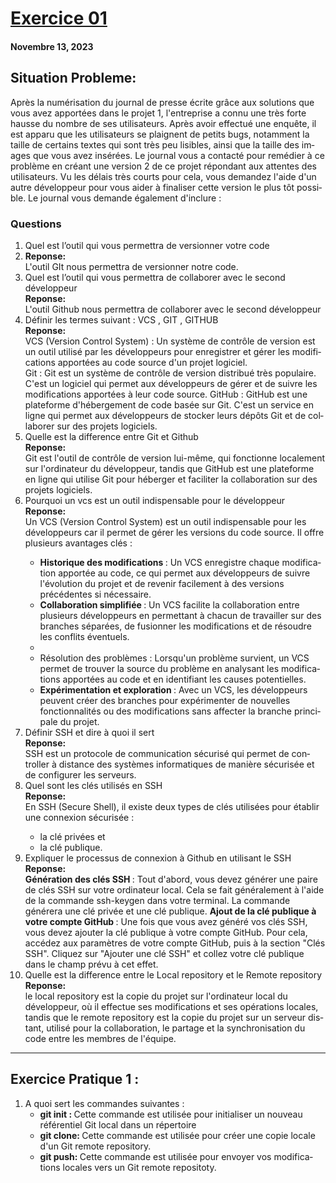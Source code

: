 <!DOCTYPE html>
<hmtl lang="en">
<head>
</head>

<body>
    <h1><u> Exercice 01 </u></h1>
    <h4> Novembre 13, 2023 </h4>
    <h2> Situation Probleme: </h2>
    <p> Après la numérisation du journal de presse écrite grâce aux solutions que vous avez apportées
dans le projet 1, l'entreprise a connu une très forte hausse du nombre de ses utilisateurs. Après
avoir effectué une enquête, il est apparu que les utilisateurs se plaignent de petits bugs,
notamment la taille de certains textes qui sont très peu lisibles, ainsi que la taille des images
que vous avez insérées. Le journal vous a contacté pour remédier à ce problème en créant une
version 2 de ce projet répondant aux attentes des utilisateurs. Vu les délais très courts pour
cela, vous demandez l'aide d'un autre développeur pour vous aider à finaliser cette version le
plus tôt possible. Le journal vous demande également d'inclure : </p>

<h3> Questions </h3>
    <ol>
       <li> Quel est l’outil qui vous permettra de versionner votre code <li>
        <b> Reponse:</b> </br>
        L'outil GIt nous permettra de versionner notre code.
        <li> Quel est l’outil qui vous permettra de collaborer avec le second développeur </li>
        <b> Reponse:</b> </br>
        L'outil Github nous permettra de collaborer avec le second développeur
        <li> Définir les termes suivant : VCS , GIT , GITHUB </li>
        <b> Reponse:</b> </br>
        VCS (Version Control System) : Un système de contrôle de version est un outil utilisé par les développeurs pour enregistrer et gérer les modifications apportées au code source d'un projet logiciel. <br>
        Git : Git est un système de contrôle de version distribué très populaire. C'est un logiciel qui permet aux développeurs de gérer et de suivre les modifications apportées à leur code source. 
        GitHub : GitHub est une plateforme d'hébergement de code basée sur Git. C'est un service en ligne qui permet aux développeurs de stocker leurs dépôts Git et de collaborer sur des projets logiciels.
        <li> Quelle est la difference entre Git et Github </li> 
        <b> Reponse:</b> </br>
        Git est l'outil de contrôle de version lui-même, qui fonctionne localement sur l'ordinateur du développeur, tandis que GitHub est une plateforme en ligne qui utilise Git pour héberger et faciliter la collaboration sur des projets logiciels.
        <li> Pourquoi un vcs est un outil indispensable pour le développeur </li>
        <b> Reponse:</b> </br>
         Un VCS (Version Control System) est un outil indispensable pour les développeurs car il permet de gérer les versions du code source. Il offre plusieurs avantages clés :
       <ul>
       <li> <b>Historique des modifications </b>: Un VCS enregistre chaque modification apportée au code, ce qui permet aux développeurs de suivre l'évolution du projet et de revenir facilement à des versions précédentes si nécessaire. </li>
       <li> <b>Collaboration simplifiée </b>: Un VCS facilite la collaboration entre plusieurs développeurs en permettant à chacun de travailler sur des branches séparées, de fusionner les modifications et de résoudre les conflits éventuels. <li>
       <li></b> Résolution des problèmes </b>: Lorsqu'un problème survient, un VCS permet de trouver la source du problème en analysant les modifications apportées au code et en identifiant les causes potentielles. </li>
       <li> <b>Expérimentation et exploration </b>: Avec un VCS, les développeurs peuvent créer des branches pour expérimenter de nouvelles fonctionnalités ou des modifications sans affecter la branche principale du projet. </li>
       </ul>
       <li> Définir SSH et dire à quoi il sert </li>
       <b> Reponse:</b> </br>
        SSH est un protocole de communication sécurisé qui permet de controller à distance des systèmes informatiques de manière sécurisée et de configurer les serveurs.
       <li> Quel sont les clés utilisés en SSH  </li>
       <b> Reponse:</b> </br>
       En SSH (Secure Shell), il existe deux types de clés utilisées pour établir une connexion sécurisée :
       <ul> 
       <li>la clé privées et </li> 
       <li>la clé publique.  </li>
       </ul>
       <li> Expliquer le processus de connexion à Github en utilisant le SSH </li>
       <b> Reponse:</b> </br>
       <b>Génération des clés SSH </b>: Tout d'abord, vous devez générer une paire de clés SSH sur votre ordinateur local. Cela se fait généralement à l'aide de la commande ssh-keygen dans votre terminal. La commande générera une clé privée et une clé publique.
       <b>Ajout de la clé publique à votre compte GitHub </b>: Une fois que vous avez généré vos clés SSH, vous devez ajouter la clé publique à votre compte GitHub. Pour cela, accédez aux paramètres de votre compte GitHub, puis à la section "Clés SSH". Cliquez sur "Ajouter une clé SSH" et collez votre clé publique dans le champ prévu à cet effet.
      <li> Quelle est la difference entre le Local repository et le Remote repository </li>
      <b> Reponse:</b> </br>
      le local repository est la copie du projet sur l'ordinateur local du développeur, où il effectue ses modifications et ses opérations locales, tandis que le remote repository est la copie du projet sur un serveur distant, utilisé pour la collaboration, le partage et la synchronisation du code entre les membres de l'équipe.
      </ol>
       <!-- Paritie Exercice pratique -->
      <hr>
      <h2> Exercice Pratique 1 : </h2>
      <ol>
      <li> A quoi sert les commandes suivantes : 
      <ul>
      <li> <b> git init : </b> Cette commande est utilisée pour initialiser un nouveau référentiel Git local dans un répertoire</li>
      <li> <b> git clone: </b> Cette commande est utilisée pour créer une copie locale d'un Git remote repository. </li>
      <li> <b> git push:  </b> Cette commande est utilisée pour envoyer vos modifications locales vers un Git remote repositoty. </li>
      </ul>
      </ol>  
</body>

</html>